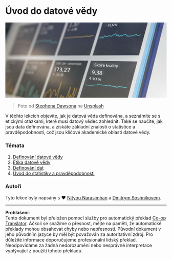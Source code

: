 <!--
CO_OP_TRANSLATOR_METADATA:
{
  "original_hash": "696a8474a01054281704cbfb09148949",
  "translation_date": "2025-08-26T14:59:49+00:00",
  "source_file": "1-Introduction/README.md",
  "language_code": "cs"
}
-->
# Úvod do datové vědy

![data v akci](../../../translated_images/data.48e22bb7617d8d92188afbc4c48effb920ba79f5cebdc0652cd9f34bbbd90c18.cs.jpg)
> Foto od <a href="https://unsplash.com/@dawson2406?utm_source=unsplash&utm_medium=referral&utm_content=creditCopyText">Stephena Dawsona</a> na <a href="https://unsplash.com/s/photos/data?utm_source=unsplash&utm_medium=referral&utm_content=creditCopyText">Unsplash</a>
  
V těchto lekcích objevíte, jak je datová věda definována, a seznámíte se s etickými otázkami, které musí datový vědec zohlednit. Také se naučíte, jak jsou data definována, a získáte základní znalosti o statistice a pravděpodobnosti, což jsou klíčové akademické oblasti datové vědy.

### Témata

1. [Definování datové vědy](01-defining-data-science/README.md)
2. [Etika datové vědy](02-ethics/README.md)
3. [Definování dat](03-defining-data/README.md)
4. [Úvod do statistiky a pravděpodobnosti](04-stats-and-probability/README.md)

### Autoři

Tyto lekce byly napsány s ❤️ [Nityou Narasimhan](https://twitter.com/nitya) a [Dmitrym Soshnikovem](https://twitter.com/shwars).

---

**Prohlášení**:  
Tento dokument byl přeložen pomocí služby pro automatický překlad [Co-op Translator](https://github.com/Azure/co-op-translator). Ačkoli se snažíme o přesnost, mějte na paměti, že automatické překlady mohou obsahovat chyby nebo nepřesnosti. Původní dokument v jeho původním jazyce by měl být považován za autoritativní zdroj. Pro důležité informace doporučujeme profesionální lidský překlad. Neodpovídáme za žádná nedorozumění nebo nesprávné interpretace vyplývající z použití tohoto překladu.